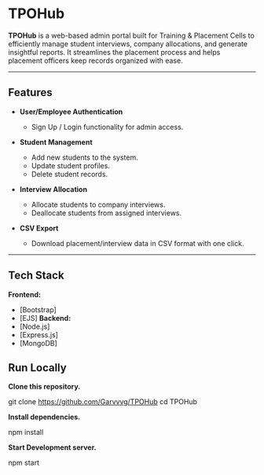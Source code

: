 # TPOHub

**TPOHub** is a web-based admin portal built for Training & Placement Cells to efficiently manage student interviews, company allocations, and generate insightful reports. It streamlines the placement process and helps placement officers keep records organized with ease.

---

## Features

- **User/Employee Authentication**
  - Sign Up / Login functionality for admin access.
  
- **Student Management**
  - Add new students to the system.
  - Update student profiles.
  - Delete student records.

- **Interview Allocation**
  - Allocate students to company interviews.
  - Deallocate students from assigned interviews.

- **CSV Export**
  - Download placement/interview data in CSV format with one click.

---

## Tech Stack

**Frontend:**
- [Bootstrap]
- [EJS]
**Backend:**
- [Node.js]
- [Express.js]
- [MongoDB]

## Run Locally

**Clone this repository.**

git clone https://github.com/Garvvvg/TPOHub
 cd TPOHub

**Install dependencies.**

npm install

**Start Development server.**

npm start

